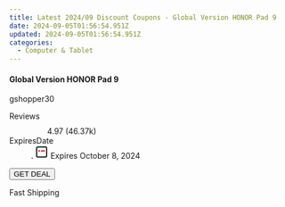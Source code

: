 ```yaml
---
title: Latest 2024/09 Discount Coupons - Global Version HONOR Pad 9
date: 2024-09-05T01:56:54.951Z
updated: 2024-09-05T01:56:54.951Z
categories:
  - Computer & Tablet
---
```



<div class="max-w-4xl mx-auto grid grid-cols-1 lg:max-w-5xl lg:gap-x-20 lg:grid-cols-2">
  <div class="relative p-3 col-start-1 row-start-1 flex flex-col-reverse rounded-lg bg-gradient-to-t from-black/75 via-black/0 sm:bg-none sm:row-start-2 sm:p-0 lg:row-start-1">
    <h4 class="mt-1 text-lg font-semibold text-white sm:text-slate-900 md:text-2xl dark:sm:text-white">Global Version HONOR Pad 9</h4>
    <p class="text-sm leading-4 font-medium text-white sm:text-slate-500 dark:sm:text-slate-400">gshopper30</p>
  </div>
  
  <div class="col-start-1 col-end-3 row-start-1 grid gap-4 sm:mb-6 sm:grid-cols-4 lg:col-start-2 lg:row-span-6 lg:row-end-6 lg:mb-0 lg:gap-6">
    
  </div>
  <dl class="row-start-2 mt-4 flex items-center text-xs font-medium sm:row-start-3 sm:mt-1 md:mt-2.5 lg:row-start-2">
    <dt class="sr-only">Reviews</dt>
    <dd class="flex items-center text-indigo-600 dark:text-indigo-400">
      <svg width="24" height="24" fill="none" aria-hidden="true" class="mr-1 stroke-current dark:stroke-indigo-500">
        <path d="m12 5 2 5h5l-4 4 2.103 5L12 16l-5.103 3L9 14l-4-4h5l2-5Z" stroke-width="2" stroke-linecap="round" stroke-linejoin="round" />
      </svg>
      <span>4.97 <span class="font-normal text-slate-400">(46.37k)</span></span>
    </dd>
    <dt class="sr-only">ExpiresDate</dt>
    <dd class="flex items-center">
      <svg width="2" height="2" aria-hidden="true" fill="currentColor" class="mx-3 text-slate-300">
        <circle cx="1" cy="1" r="1" />
      </svg>
      <svg width="24" height="24" viewBox="0 0 24 24" fill="none" stroke="currentColor" stroke-width="2">
        <rect x="3" y="3" width="18" height="18" rx="2" fill="#fff" />
        <path d="M6 10L18 10" stroke="red" stroke-width="2" fill="none" />
        <path d="M10 6L10 18" stroke="#fff" stroke-width="2" fill="none" />
      </svg>
      Expires October 8, 2024    </dd>
  </dl>
  <div class="col-start-1 row-start-3 mt-4 self-center sm:col-start-2 sm:row-span-2 sm:row-start-2 sm:mt-0 lg:col-start-1 lg:row-start-3 lg:row-end-4 lg:mt-6">
    <button type="button" onClick="javascript:window.open(decodeURIComponent('https%3A%2F%2Fwww.shareasale.com%2Fu.cfm%3Fd%3D1118250%26m%3D97331%26u%3D4338022'), '_blank');void(0);" class="rounded-lg bg-red-600 px-3 py-2 text-sm font-medium leading-6 text-white">GET DEAL</button>
  </div>
  <p class="col-start-1 mt-4 text-sm leading-6 sm:col-span-2 lg:col-span-1 lg:row-start-4 lg:mt-6 dark:text-slate-400">Fast Shipping 
</p>
</div>